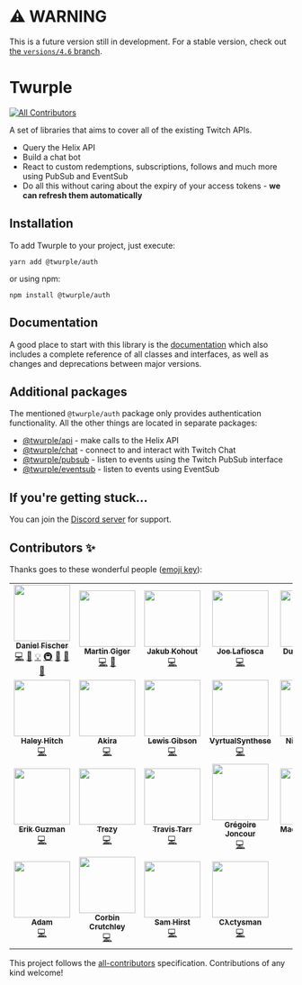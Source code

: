 # ⚠ WARNING

This is a future version still in development. For a stable version, check out [the `versions/4.6` branch](https://github.com/twurple/twurple/tree/versions/4.6).

# Twurple
<!-- ALL-CONTRIBUTORS-BADGE:START - Do not remove or modify this section -->
[![All Contributors](https://img.shields.io/badge/all_contributors-25-orange.svg?style=flat-square)](#contributors-)
<!-- ALL-CONTRIBUTORS-BADGE:END -->

A set of libraries that aims to cover all of the existing Twitch APIs.

- Query the Helix API
- Build a chat bot
- React to custom redemptions, subscriptions, follows and much more using PubSub and EventSub
- Do all this without caring about the expiry of your access tokens - **we can refresh them automatically**

## Installation

To add Twurple to your project, just execute:

	yarn add @twurple/auth

or using npm:

	npm install @twurple/auth

## Documentation

A good place to start with this library is the [documentation](https://twurple.js.org)
which also includes a complete reference of all classes and interfaces, as well as changes and deprecations between major versions.

## Additional packages

The mentioned `@twurple/auth` package only provides authentication functionality. All the other things are located in separate packages:

- [@twurple/api](https://npmjs.com/package/@twurple/api) - make calls to the Helix API
- [@twurple/chat](https://npmjs.com/package/@twurple/chat) - connect to and interact with Twitch Chat
- [@twurple/pubsub](https://npmjs.com/package/@twurple/pubsub) - listen to events using the Twitch PubSub interface
- [@twurple/eventsub](https://npmjs.com/package/@twurple/eventsub) - listen to events using EventSub

## If you're getting stuck...

You can join the [Discord server](https://discord.gg/b9ZqMfz) for support.

## Contributors ✨

Thanks goes to these wonderful people ([emoji key](https://allcontributors.org/docs/en/emoji-key)):

<!-- ALL-CONTRIBUTORS-LIST:START - Do not remove or modify this section -->
<!-- prettier-ignore-start -->
<!-- markdownlint-disable -->
<table>
  <tr>
    <td align="center"><a href="https://github.com/d-fischer"><img src="https://avatars3.githubusercontent.com/u/5854687?v=4?s=100" width="100px;" alt=""/><br /><sub><b>Daniel Fischer</b></sub></a><br /><a href="https://github.com/twurple/twurple/commits?author=d-fischer" title="Code">💻</a> <a href="https://github.com/twurple/twurple/commits?author=d-fischer" title="Documentation">📖</a> <a href="#example-d-fischer" title="Examples">💡</a> <a href="#infra-d-fischer" title="Infrastructure (Hosting, Build-Tools, etc)">🚇</a> <a href="#maintenance-d-fischer" title="Maintenance">🚧</a> <a href="https://github.com/twurple/twurple/pulls?q=is%3Apr+reviewed-by%3Ad-fischer" title="Reviewed Pull Requests">👀</a> <a href="#tool-d-fischer" title="Tools">🔧</a></td>
    <td align="center"><a href="https://humanoids.be"><img src="https://avatars0.githubusercontent.com/u/640949?v=4?s=100" width="100px;" alt=""/><br /><sub><b>Martin Giger</b></sub></a><br /><a href="https://github.com/twurple/twurple/commits?author=freaktechnik" title="Code">💻</a> <a href="#question-freaktechnik" title="Answering Questions">💬</a></td>
    <td align="center"><a href="https://github.com/JakubKohout"><img src="https://avatars0.githubusercontent.com/u/339965?v=4?s=100" width="100px;" alt=""/><br /><sub><b>Jakub Kohout</b></sub></a><br /><a href="https://github.com/twurple/twurple/commits?author=JakubKohout" title="Code">💻</a></td>
    <td align="center"><a href="https://github.com/lafiosca"><img src="https://avatars2.githubusercontent.com/u/9442662?v=4?s=100" width="100px;" alt=""/><br /><sub><b>Joe Lafiosca</b></sub></a><br /><a href="https://github.com/twurple/twurple/commits?author=lafiosca" title="Code">💻</a></td>
    <td align="center"><a href="https://gu3.st"><img src="https://avatars2.githubusercontent.com/u/375232?v=4?s=100" width="100px;" alt=""/><br /><sub><b>Dustin Dawes</b></sub></a><br /><a href="https://github.com/twurple/twurple/commits?author=gu3st" title="Code">💻</a></td>
    <td align="center"><a href="http://abb.ink"><img src="https://avatars3.githubusercontent.com/u/2461972?v=4?s=100" width="100px;" alt=""/><br /><sub><b>Jasper Abbink</b></sub></a><br /><a href="https://github.com/twurple/twurple/commits?author=jabbink" title="Code">💻</a></td>
    <td align="center"><a href="https://github.com/lclc98"><img src="https://avatars2.githubusercontent.com/u/1905336?v=4?s=100" width="100px;" alt=""/><br /><sub><b>lclc98</b></sub></a><br /><a href="https://github.com/twurple/twurple/commits?author=lclc98" title="Code">💻</a></td>
  </tr>
  <tr>
    <td align="center"><a href="http://dfdx.us"><img src="https://avatars0.githubusercontent.com/u/3087358?v=4?s=100" width="100px;" alt=""/><br /><sub><b>Haley Hitch</b></sub></a><br /><a href="https://github.com/twurple/twurple/commits?author=dfoverdx" title="Code">💻</a></td>
    <td align="center"><a href="https://streamcord.io/"><img src="https://avatars3.githubusercontent.com/u/19719195?v=4?s=100" width="100px;" alt=""/><br /><sub><b>Akira</b></sub></a><br /><a href="https://github.com/twurple/twurple/commits?author=devakira" title="Code">💻</a></td>
    <td align="center"><a href="https://twitter.com/Robinlemonz"><img src="https://avatars2.githubusercontent.com/u/12851394?v=4?s=100" width="100px;" alt=""/><br /><sub><b>Lewis Gibson</b></sub></a><br /><a href="https://github.com/twurple/twurple/commits?author=Robinlemon" title="Code">💻</a></td>
    <td align="center"><a href="http://ashuvidz.com"><img src="https://avatars3.githubusercontent.com/u/4967868?v=4?s=100" width="100px;" alt=""/><br /><sub><b>VyrtualSynthese</b></sub></a><br /><a href="https://github.com/twurple/twurple/commits?author=vyrtualsynthese" title="Code">💻</a></td>
    <td align="center"><a href="https://github.com/Spidy88"><img src="https://avatars1.githubusercontent.com/u/1076168?v=4?s=100" width="100px;" alt=""/><br /><sub><b>Nick Ferraro</b></sub></a><br /><a href="https://github.com/twurple/twurple/commits?author=Spidy88" title="Code">💻</a></td>
    <td align="center"><a href="https://alca.tv"><img src="https://avatars2.githubusercontent.com/u/7132646?v=4?s=100" width="100px;" alt=""/><br /><sub><b>Jacob Foster</b></sub></a><br /><a href="#question-AlcaDesign" title="Answering Questions">💬</a> <a href="https://github.com/twurple/twurple/commits?author=AlcaDesign" title="Code">💻</a></td>
    <td align="center"><a href="http://blerp.com"><img src="https://avatars2.githubusercontent.com/u/10217999?v=4?s=100" width="100px;" alt=""/><br /><sub><b>Aaron Kc Hsu</b></sub></a><br /><a href="https://github.com/twurple/twurple/commits?author=aaronkchsu" title="Code">💻</a></td>
  </tr>
  <tr>
    <td align="center"><a href="https://github.com/talk2MeGooseman"><img src="https://avatars3.githubusercontent.com/u/1203718?v=4?s=100" width="100px;" alt=""/><br /><sub><b>Erik Guzman</b></sub></a><br /><a href="https://github.com/twurple/twurple/commits?author=talk2MeGooseman" title="Code">💻</a></td>
    <td align="center"><a href="http://trezy.com"><img src="https://avatars2.githubusercontent.com/u/442980?v=4?s=100" width="100px;" alt=""/><br /><sub><b>Trezy</b></sub></a><br /><a href="https://github.com/twurple/twurple/commits?author=trezy" title="Code">💻</a></td>
    <td align="center"><a href="https://github.com/travtarr"><img src="https://avatars3.githubusercontent.com/u/7989582?v=4?s=100" width="100px;" alt=""/><br /><sub><b>Travis Tarr</b></sub></a><br /><a href="https://github.com/twurple/twurple/commits?author=travtarr" title="Code">💻</a></td>
    <td align="center"><a href="http://multitwitch.co"><img src="https://avatars3.githubusercontent.com/u/11161511?v=4?s=100" width="100px;" alt=""/><br /><sub><b>Grégoire Joncour</b></sub></a><br /><a href="https://github.com/twurple/twurple/commits?author=gregoire78" title="Code">💻</a></td>
    <td align="center"><a href="https://github.com/maciej-trebacz"><img src="https://avatars3.githubusercontent.com/u/1614514?v=4?s=100" width="100px;" alt=""/><br /><sub><b>Maciej Trębacz</b></sub></a><br /><a href="https://github.com/twurple/twurple/commits?author=maciej-trebacz" title="Code">💻</a></td>
    <td align="center"><a href="https://github.com/Technikkeller"><img src="https://avatars1.githubusercontent.com/u/29926093?v=4?s=100" width="100px;" alt=""/><br /><sub><b>Justus Fluegel</b></sub></a><br /><a href="https://github.com/twurple/twurple/commits?author=Technikkeller" title="Code">💻</a></td>
    <td align="center"><a href="https://github.com/daniel0611"><img src="https://avatars0.githubusercontent.com/u/30466471?v=4?s=100" width="100px;" alt=""/><br /><sub><b>Daniel Huber</b></sub></a><br /><a href="https://github.com/twurple/twurple/commits?author=daniel0611" title="Code">💻</a></td>
  </tr>
  <tr>
    <td align="center"><a href="https://adamcrowder.net"><img src="https://avatars1.githubusercontent.com/u/11189778?v=4?s=100" width="100px;" alt=""/><br /><sub><b>Adam</b></sub></a><br /><a href="https://github.com/twurple/twurple/commits?author=cheeseandcereal" title="Code">💻</a></td>
    <td align="center"><a href="https://crutchcorn.dev"><img src="https://avatars0.githubusercontent.com/u/9100169?v=4?s=100" width="100px;" alt=""/><br /><sub><b>Corbin Crutchley</b></sub></a><br /><a href="https://github.com/twurple/twurple/commits?author=crutchcorn" title="Code">💻</a></td>
    <td align="center"><a href="https://hirst.xyz"><img src="https://avatars3.githubusercontent.com/u/45145746?v=4?s=100" width="100px;" alt=""/><br /><sub><b>Sam Hirst</b></sub></a><br /><a href="https://github.com/twurple/twurple/commits?author=Naeviant" title="Code">💻</a></td>
    <td align="center"><a href="https://gitlab.com/cactys"><img src="https://avatars.githubusercontent.com/u/5056880?v=4?s=100" width="100px;" alt=""/><br /><sub><b>Cλctysman</b></sub></a><br /><a href="https://github.com/twurple/twurple/commits?author=cactysman" title="Code">💻</a></td>
  </tr>
</table>

<!-- markdownlint-restore -->
<!-- prettier-ignore-end -->

<!-- ALL-CONTRIBUTORS-LIST:END -->

This project follows the [all-contributors](https://github.com/all-contributors/all-contributors) specification. Contributions of any kind welcome!

